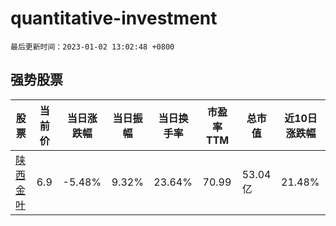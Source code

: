 # quantitative-investment

`最后更新时间：2023-01-02 13:02:48 +0800`

## 强势股票

|股票|当前价|当日涨跌幅|当日振幅|当日换手率|市盈率TTM|总市值|近10日涨跌幅|
|----|----|----|----|----|----|----|----|
|[陕西金叶](https://xueqiu.com/S/SZ000812)|6.9|-5.48%|9.32%|23.64%|70.99|53.04亿|21.48%|
